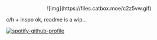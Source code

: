 <p align="center"> ![img](https://files.catbox.moe/c2z5vw.gif) 
    
c/h + inspo ok, readme is a wip...</p>

 
[![spotify-github-profile](https://spotify-github-profile.kittinanx.com/api/view?uid=04ky8vr4q89qstdzpbkjrmd18&cover_image=true&theme=natemoo-re&show_offline=true&background_color=121212&interchange=true&bar_color=53b14f&bar_color_cover=false)](https://github.com/kittinan/spotify-github-profile)
